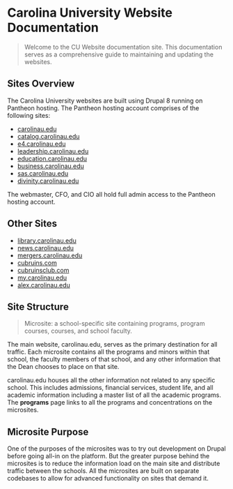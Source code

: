# Carolina University Website Documentation
> Welcome to the CU Website documentation site. This documentation serves as a comprehensive guide to maintaining and updating the websites.  

## Sites Overview
The Carolina University websites are built using Drupal 8 running on Pantheon hosting. The Pantheon hosting account comprises of the following sites:

- [carolinau.edu](https://carolinau.edu)
- [catalog.carolinau.edu](https://catalog.carolinau.edu)
- [e4.carolinau.edu](https://e4.carolinau.edu)
- [leadership.carolinau.edu](https://leadership.carolinau.edu)
- [education.carolinau.edu](https://education.carolinau.edu)
- [business.carolinau.edu](https://business.carolinau.edu)
- [sas.carolinau.edu](https://sas.carolinau.edu)
- [divinity.carolinau.edu](https://divinity.carolinau.edu)

The webmaster, CFO, and CIO all hold full admin access to the Pantheon hosting account.

## Other Sites
- [library.carolinau.edu](https://library.carolinau.edu)
- [news.carolinau.edu](https://news.carolinau.edu)
- [mergers.carolinau.edu](https://mergers.carolinau.edu)
- [cubruins.com](https://cubruins.com)
- [cubruinsclub.com](https://cubruinsclub.com)
- [my.carolinau.edu](https://my.carolinau.edu)
- [alex.carolinau.edu](https://alex.carolinau.edu)

## Site Structure
> Microsite: a school-specific site containing programs, program courses, courses, and school faculty.  

The main website, carolinau.edu, serves as the primary destination for all traffic. Each microsite contains all the programs and minors within that school, the faculty members of that school, and any other information that the Dean chooses to place on that site.

carolinau.edu houses all the other information not related to any specific school. This includes admissions, financial services, student life, and all academic information including a master list of all the academic programs. The **programs** page links to all the programs and concentrations on the microsites.

## Microsite Purpose
One of the purposes of the microsites was to try out development on Drupal before going all-in on the platform. But the greater purpose behind the microsites is to reduce the information load on the main site and distribute traffic between the schools. All the microsites are built on separate codebases to allow for advanced functionality on sites that demand it.